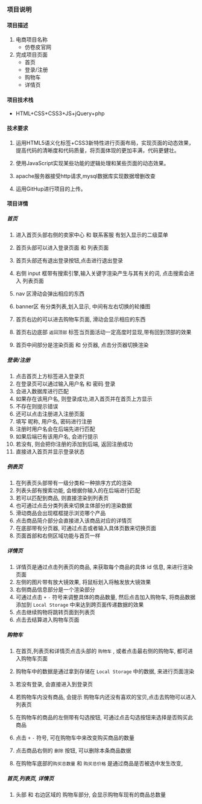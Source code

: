 ### 项目说明

#### 项目描述

1. 电商项目名称
   - 仿卷皮官网
2. 完成项目页面
   - 首页
   - 登录/注册
   - 购物车
   - 详情页

#### 项目技术栈

- HTML+CSS+CSS3+JS+jQuery+php



#### 技术要求

1. 运用HTML5语义化标签+CSS3新特性进行页面布局，实现页面的动态效果，提高代码的清晰度和代码质量，将页面体现的更加丰满，代码更健壮。

2. 使用JavaScript实现某些功能的逻辑处理和某些页面的动态效果。

3. apache服务器接受http请求,mysql数据库实现数据增删改查

4. 运用GitHup进行项目的上传。

   

#### 项目详情

##### 首页

1. 进入首页头部右侧的卖家中心 和 联系客服 有划入显示的二级菜单

2. 首页头部可以进入登录页面 和 列表页面

3. 首页头部还有退出登录按钮,点击进行退出登录

4. 右侧 input 框带有搜索引擎,输入关键字渲染产生与其有关的词, 点击搜索会进入 列表页面

5. nav 区滑动会弹出相应的东西

6. banner区 有分类列表,划入显示, 中间有左右切换的轮播图

7. 首页右边的可以进去购物车页面, 滑动会显示相应的东西

8. 首页右边底部 `返回顶部` 标签当页面活动一定高度时显现,带有回到顶部的效果

9. 首页中间部分是渲染页面 和 分页器, 点击分页器切换渲染

   

##### 登录/注册

1. 点击首页上方标签进入登录页
2. 在登录页可以通过输入用户名 和 密码 登录
3. 会进入数据库进行匹配
4. 如果存在该用户名, 则登录成功,进入首页并在首页上方显示
5. 不存在则提示错误
6. 还可以点击注册进入注册页面
7. 填写 昵称, 用户名, 密码进行注册
8. 注册时用户名会在后端先进行匹配
9. 如果后端已有该用户名, 会进行提示
10. 若没有, 则会把你注册的添加到后端, 返回注册成功
11. 直接进入首页并显示登录状态



##### 例表页

1. 在列表页头部带有一级分类和一种排序方式的渲染
2. 列表头部有搜索功能, 会根据你输入的在后端进行匹配
3. 若可以匹配到商品, 则直接渲染到列表页
4. 也可通过点击分类列表来切换主体部分的渲染数据
5. 滑动商品会出现框框提示浏览哪个产品
6. 点击商品简介部分会直接进入该商品对应的详情页
7. 在底部带有分页器, 可通过点击或者输入具体页数来切换页面
8. 页面首部和右侧区域功能与首页一样



##### 详情页

1. 详情页是通过点击列表页的商品, 来获取每个商品的具体 id 信息, 来进行渲染页面
2. 左侧的图片带有放大镜效果, 将鼠标划入将触发放大镜效果
3. 右侧商品信息部分是一个渲染部分
4. 可通过点击 `+` `-` 符号来调整具体的商品数量, 然后点击加入购物车,  将商品数据添加到 `Local Storage` 中来达到跨页面传递数据的效果
5. 点击继续购物将跳转页面到列表页
6. 点击去结算进入购物车页面



##### 购物车

1. 在首页,列表页和详情页点击头部的 `购物车` , 或者点击最右侧的购物车, 都可进入购物车页面

2. 购物车中的数据是通过拿到存储在 `Local Storage` 中的数据, 来进行页面渲染

3. 若没有登录, 会直接进入到登录页

4. 若购物车内没有商品, 会提示 购物车内还没有喜欢的宝贝,点击去购物可以进入列表页

5. 在购物车的商品的左侧带有勾选按钮, 可通过点击勾选按钮来选择是否购买此商品

6. 点击 `+` `-` 符号, 可在购物车中来改变购买商品的数量

7. 点击商品右侧的 `删除` 按钮, 可以删除本条商品数据

8. 在购物车底部的`购买总数量` 和 `购买总价格` 是通过商品是否被选中发生改变,

   

##### 首页,列表页, 详情页

1. 头部 和 右边区域的 购物车部分, 会显示购物车现有的商品总数量


